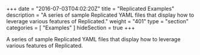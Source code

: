+++
date = "2016-07-03T04:02:20Z"
title = "Replicated Examples"
description = "A series of sample Replicated YAML files that display how to leverage various features of Replicated."
weight = "401"
type = "section"
categories = [ "Examples" ]
hideSection = true
+++

A series of sample Replicated YAML files that display how to leverage various features of Replicated.
